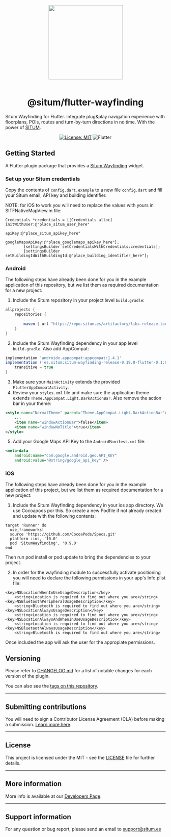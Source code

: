 <p align="center"> <img width="233" src="https://situm.com/wp-content/themes/situm/img/logo-situm.svg" style="margin-bottom:1rem" />
<h1 align="center">@situm/flutter-wayfinding</h1>
</p>

<p align="center" style="text-align:center">

Situm Wayfinding for Flutter. Integrate plug&play navigation experience with floorplans, POIs, routes and turn-by-turn directions in no time. With the power of [SITUM](https://www.situm.com/).

</p>

<div align="center" style="text-align:center">

[![License: MIT](https://img.shields.io/badge/License-MIT-blue.svg)](https://opensource.org/licenses/MIT)
![Flutter](https://img.shields.io/badge/flutter%40lastest-3.3.2-blueviolet)

</div>

## Getting Started

A Flutter plugin package that provides a [Situm Wayfinding](https://situm.com/wayfinding) widget.


### Set up your Situm credentials

Copy the contents of `config.dart.example` to a new file `config.dart` and fill your Situm email, API key and building identifier.

NOTE: for iOS to work you will need to replace the values with yours in SITFNativeMapView.m file:
```
Credentials *credentials = [[Credentials alloc] initWithUser:@"place_situm_user_here"
                                                               apiKey:@"place_situm_apikey_here"
                                                     googleMapsApiKey:@"place_googlemaps_apikey_here"];
        [settingsBuilder setCredentialsWithCredentials:credentials];
        [settingsBuilder setBuildingIdWithBuildingId:@"place_building_identifier_here"];
```

### Android

The following steps have already been done for you in the example application of this repository, but we list them as required documentation for a new project:

1. Include the Situm repository in your project level `build.gradle`:
```groovy
allprojects {
    repositories {
        ...
        maven { url "https://repo.situm.es/artifactory/libs-release-local" }
    }
}
```
2. Include the Situm Wayfinding dependency in your app level `build.gradle`. Also add AppCompat:
```groovy
implementation 'androidx.appcompat:appcompat:1.4.1'
implementation ('es.situm:situm-wayfinding-release-0.19.0-flutter-0.1:0.19.0-alpha@aar') {
    transitive = true
}
```
3. Make sure your `MainActivity` extends the provided `FlutterAppCompatActivity`.
4. Review your `styles.xml` file and make sure the application theme extends `Theme.AppCompat.Light.DarkActionBar`.
   Also remove the action bar in your theme:
```xml
<style name="NormalTheme" parent="Theme.AppCompat.Light.DarkActionBar">
    ...
    <item name="windowActionBar">false</item>
    <item name="windowNoTitle">true</item>
</style>
```
5. Add your Google Maps API Key to the `AndroidManifest.xml` file:
```xml
<meta-data
    android:name="com.google.android.geo.API_KEY"
    android:value="@string/google_api_key" />
```

### iOS

The following steps have already been done for you in the example application of this project, but we list them as required documentation for a new project:

1. Include the Situm Wayfinding dependency in your ios app directory. We use Cocoapods por this. So create a new Podfile if not already created and update with the following contents:

```
target 'Runner' do
  use_frameworks!
  source 'https://github.com/CocoaPods/Specs.git'
  platform :ios, '10.0'
  pod 'SitumWayfinding', '0.9.0'
end
```

Then run pod install or pod update to bring the dependencies to your project.

2. In order for the wayfinding module to successfully activate positioning you will need to declare the following permissions in your app's Info.plist file:

```
<key>NSLocationWhenInUseUsageDescription</key>
	<string>Location is required to find out where you are</string>
<key>NSBluetoothPeripheralUsageDescription</key>
	<string>Bluetooth is required to find out where you are</string>
<key>NSLocationAlwaysUsageDescription</key>
	<string>Location is required to find out where you are</string>
<key>NSLocationAlwaysAndWhenInUseUsageDescription</key>
	<string>Location is required to find out where you are</string>
<key>NSBluetoothAlwaysUsageDescription</key>
	<string>Bluetooth is required to find out where you are</string>
```

Once included the app will ask the user for the appropiate permissions.

## Versioning

Please refer to [CHANGELOG.md](./CHANGELOG.md) for a list of notable changes for each version of the plugin.

You can also see the [tags on this repository](./tags).

---

## Submitting contributions

You will need to sign a Contributor License Agreement (CLA) before making a submission. [Learn more here](https://situm.com/contributions/). 

---
## License
This project is licensed under the MIT - see the [LICENSE](./LICENSE) file for further details.

---

## More information

More info is available at our [Developers Page](https://situm.com/docs/01-introduction/).

---

## Support information

For any question or bug report, please send an email to [support@situm.es](mailto:support@situm.es)

